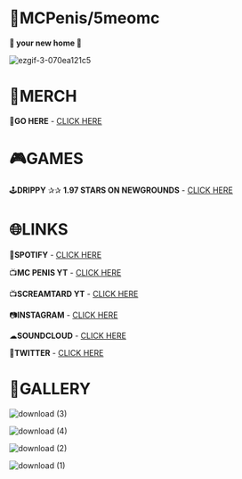 # 🌃MCPenis/5meomc
**🏡 your new home 🏡**

![ezgif-3-070ea121c5](https://user-images.githubusercontent.com/111039846/236591040-ff4153a0-c068-4ac8-9349-de39bc90b7ff.gif)
# 🏪MERCH

🛒**GO HERE** - [CLICK HERE](https://5meomc.printify.me/products) 

# 🎮GAMES

🕹**DRIPPY** ✰✰ **1.97 STARS ON NEWGROUNDS** - [CLICK HERE]( https://www.newgrounds.com/portal/view/849352)

# 🌐LINKS

🎵**SPOTIFY** - [CLICK HERE](https://open.spotify.com/artist/5lDAjxt5f3kf3HhuTbmaja?si=pgiW6MfURsOiYL4HiiKuVA)

📺**MC PENIS YT** - [CLICK HERE](https://www.youtube.com/channel/UCdJREfEoXFABKWxv57Y-MBA)

📺**SCREAMTARD YT** - [CLICK HERE](https://www.youtube.com/channel/UCVzpnXOYzVWJwPOg-CXQYuA)

📷**INSTAGRAM** - [CLICK HERE](https://www.instagram.com/5meomc/)

☁**SOUNDCLOUD** - [CLICK HERE](https://soundcloud.com/mcpeni2)

🐥**TWITTER** - [CLICK HERE](https://twitter.com/Screamtard)

# 🎨GALLERY

![download (3)](https://user-images.githubusercontent.com/111039846/235381743-ad5694ed-fed1-45c8-9d5f-c6d1965fccb1.gif)

![download (4)](https://user-images.githubusercontent.com/111039846/235381746-bf70bbfe-2b50-4008-bbbf-75cf157c11bb.gif)

![download (2)](https://user-images.githubusercontent.com/111039846/235381760-60974ae1-97c2-4451-8830-985993ad10c6.gif)

![download (1)](https://user-images.githubusercontent.com/111039846/235381762-51940659-8676-4c84-b057-03093d6ac264.gif)
